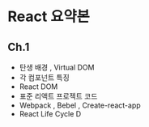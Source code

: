 # React 요약본


## Ch.1

- 탄생 배경 , Virtual DOM
- 각 컴포넌트 특징 
- React DOM
- 표준 리액트 프로젝트 코드
- Webpack , Bebel , Create-react-app
- React Life Cycle
D